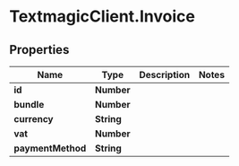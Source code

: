 # TextmagicClient.Invoice

## Properties
Name | Type | Description | Notes
------------ | ------------- | ------------- | -------------
**id** | **Number** |  | 
**bundle** | **Number** |  | 
**currency** | **String** |  | 
**vat** | **Number** |  | 
**paymentMethod** | **String** |  | 


